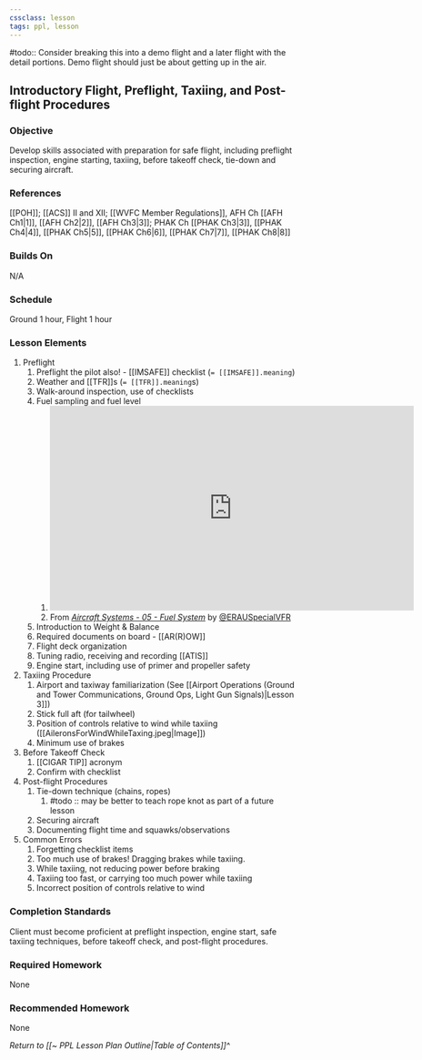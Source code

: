 ```yaml
---
cssclass: lesson
tags: ppl, lesson
---
```

#todo:: Consider breaking this into a demo flight and a later flight with the detail portions. Demo flight should just be about getting up in the air.

## Introductory Flight, Preflight, Taxiing, and Post-flight Procedures

### Objective
Develop skills associated with preparation for safe flight, including preflight inspection, engine starting, taxiing, before takeoff check, tie-down and securing aircraft.

### References
[[POH]]; [[ACS]] II and XII; [[WVFC Member Regulations]], AFH Ch [[AFH Ch1|1]], [[AFH Ch2|2]], [[AFH Ch3|3]]; PHAK Ch [[PHAK Ch3|3]], [[PHAK Ch4|4]], [[PHAK Ch5|5]], [[PHAK Ch6|6]], [[PHAK Ch7|7]], [[PHAK Ch8|8]]

### Builds On
N/A

### Schedule
Ground 1 hour, Flight 1 hour

### Lesson Elements
1. Preflight
	1. Preflight the pilot also! - [[IMSAFE]] checklist (`= [[IMSAFE]].meaning`)
	2. Weather and [[TFR]]s (`= [[TFR]].meaning`s)
	3. Walk-around inspection, use of checklists
	4. Fuel sampling and fuel level
		1. <iframe id="ytplayer" type="text/html" width="640" height="360" src="https://youtube.com/embed/rya4YFDpsPs?start=193"  frameborder="0"></iframe>
		2. From *[Aircraft Systems - 05 - Fuel System](https://www.youtube.com/watch?v=rya4YFDpsPs)* by [@ERAUSpecialVFR](https://www.youtube.com/@ERAUSpecialVFR)
	5. Introduction to Weight & Balance
	6. Required documents on board - [[AR(R)OW]]
	7. Flight deck organization
	8. Tuning radio, receiving and recording [[ATIS]]
	9. Engine start, including use of primer and propeller safety
2. Taxiing Procedure
	1. Airport and taxiway familiarization (See [[Airport Operations (Ground and Tower Communications, Ground Ops, Light Gun Signals)|Lesson 3]])
	2. Stick full aft (for tailwheel)
	3. Position of controls relative to wind while taxiing ([[AileronsForWindWhileTaxing.jpeg|Image]])
	4. Minimum use of brakes
3. Before Takeoff Check
	1. [[CIGAR TIP]] acronym
	2. Confirm with checklist
4. Post-flight Procedures
	1. Tie-down technique (chains, ropes) 
		1. #todo :: may be better to teach rope knot as part of a future lesson
	3. Securing aircraft
	4. Documenting flight time and squawks/observations
5. Common Errors
	1. Forgetting checklist items
	2. Too much use of brakes! Dragging brakes while taxiing.
	3. While taxiing, not reducing power before braking
	4. Taxiing too fast, or carrying too much power while taxiing
	5. Incorrect position of controls relative to wind

### Completion Standards
Client must become proficient at preflight inspection, engine start, safe taxiing techniques, before takeoff check, and post-flight procedures.

### Required Homework
None

### Recommended Homework
None

*Return to [[~ PPL Lesson Plan Outline|Table of Contents]]^*